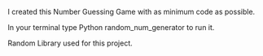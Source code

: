 I created this Number Guessing Game with as minimum code as possible.

In your terminal type Python random_num_generator to run it.

Random Library used for this project.